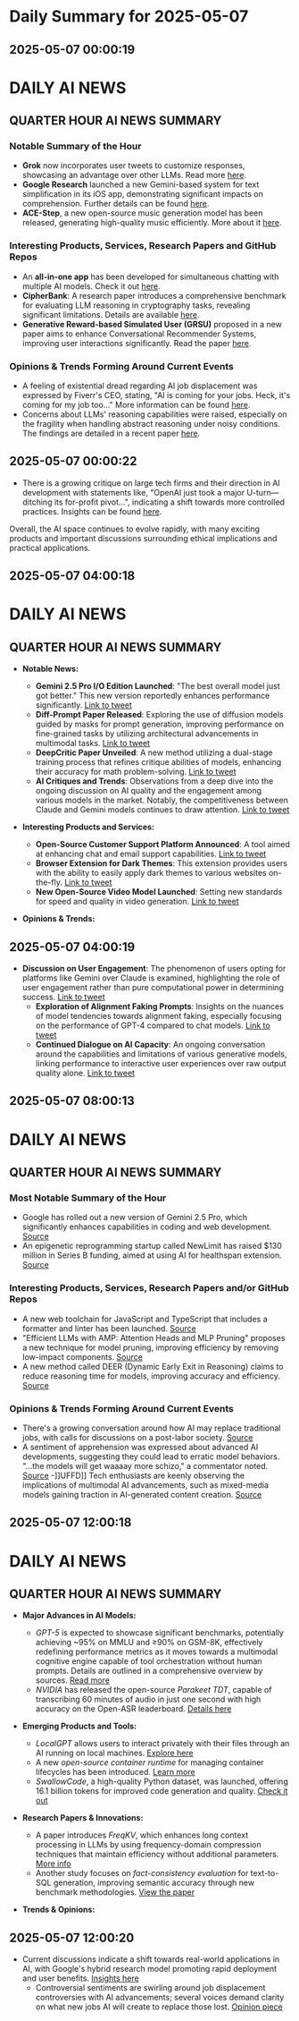 # Daily Summary for 2025-05-07

## 2025-05-07 00:00:19

# DAILY AI NEWS

## QUARTER HOUR AI NEWS SUMMARY

### Notable Summary of the Hour
- **Grok** now incorporates user tweets to customize responses, showcasing an advantage over other LLMs. Read more [here](https://x.com/i/web/status/1919902196415549674).
- **Google Research** launched a new Gemini-based system for text simplification in its iOS app, demonstrating significant impacts on comprehension. Further details can be found [here](https://x.com/i/web/status/1919867592359198887).
- **ACE-Step**, a new open-source music generation model has been released, generating high-quality music efficiently. More about it [here](https://x.com/i/web/status/1919885380045713895).

### Interesting Products, Services, Research Papers and GitHub Repos
- An **all-in-one app** has been developed for simultaneous chatting with multiple AI models. Check it out [here](https://x.com/i/web/status/1919902799103463656).
- **CipherBank**: A research paper introduces a comprehensive benchmark for evaluating LLM reasoning in cryptography tasks, revealing significant limitations. Details are available [here](https://x.com/i/web/status/1919893439086289408).
- **Generative Reward-based Simulated User (GRSU)** proposed in a new paper aims to enhance Conversational Recommender Systems, improving user interactions significantly. Read the paper [here](https://x.com/i/web/status/1919876578252570862).

### Opinions & Trends Forming Around Current Events
- A feeling of existential dread regarding AI job displacement was expressed by Fiverr's CEO, stating, "AI is coming for your jobs. Heck, it's coming for my job too..." More information can be found [here](https://x.com/i/web/status/1919886276905328888).
- Concerns about LLMs' reasoning capabilities were raised, especially on the fragility when handling abstract reasoning under noisy conditions. The findings are detailed in a recent paper [here](https://x.com/i/web/status/1919864444936675737).

## 2025-05-07 00:00:22

- There is a growing critique on large tech firms and their direction in AI development with statements like, "OpenAI just took a major U-turn—ditching its for-profit pivot...", indicating a shift towards more controlled practices. Insights can be found [here](https://x.com/i/web/status/1919884922648424563).

Overall, the AI space continues to evolve rapidly, with many exciting products and important discussions surrounding ethical implications and practical applications.

## 2025-05-07 04:00:18

# DAILY AI NEWS

## QUARTER HOUR AI NEWS SUMMARY  
- **Notable News:**  
  - **Gemini 2.5 Pro I/O Edition Launched**: "The best overall model just got better." This new version reportedly enhances performance significantly. [Link to tweet](https://x.com/i/web/status/1919950675154190621)  
  - **Diff-Prompt Paper Released**: Exploring the use of diffusion models guided by masks for prompt generation, improving performance on fine-grained tasks by utilizing architectural advancements in multimodal tasks. [Link to tweet](https://x.com/i/web/status/1919954340254777686)  
  - **DeepCritic Paper Unveiled**: A new method utilizing a dual-stage training process that refines critique abilities of models, enhancing their accuracy for math problem-solving. [Link to tweet](https://x.com/i/web/status/1919939240705581518)  
  - **AI Critiques and Trends**: Observations from a deep dive into the ongoing discussion on AI quality and the engagement among various models in the market. Notably, the competitiveness between Claude and Gemini models continues to draw attention. [Link to tweet](https://x.com/i/web/status/1919908885713825806)  
  
- **Interesting Products and Services:**  
  - **Open-Source Customer Support Platform Announced**: A tool aimed at enhancing chat and email support capabilities. [Link to tweet](https://x.com/i/web/status/1919910430022988000)  
  - **Browser Extension for Dark Themes**: This extension provides users with the ability to easily apply dark themes to various websites on-the-fly. [Link to tweet](https://x.com/i/web/status/1919933350900281633)  
  - **New Open-Source Video Model Launched**: Setting new standards for speed and quality in video generation. [Link to tweet](https://x.com/i/web/status/1919931062630940709)  
  
- **Opinions & Trends:**

## 2025-05-07 04:00:19

- **Discussion on User Engagement**: The phenomenon of users opting for platforms like Gemini over Claude is examined, highlighting the role of user engagement rather than pure computational power in determining success. [Link to tweet](https://x.com/i/web/status/1919908885713825806)  
  - **Exploration of Alignment Faking Prompts**: Insights on the nuances of model tendencies towards alignment faking, especially focusing on the performance of GPT-4 compared to chat models. [Link to tweet](https://x.com/i/web/status/1919907734880976905)  
  - **Continued Dialogue on AI Capacity**: An ongoing conversation around the capabilities and limitations of various generative models, linking performance to interactive user experiences over raw output quality alone. [Link to tweet](https://x.com/i/web/status/1919939234070167890)

## 2025-05-07 08:00:13

# DAILY AI NEWS

## QUARTER HOUR AI NEWS SUMMARY

### Most Notable Summary of the Hour
- Google has rolled out a new version of Gemini 2.5 Pro, which significantly enhances capabilities in coding and web development. [Source](https://x.com/i/web/status/1920018794073772335)
- An epigenetic reprogramming startup called NewLimit has raised $130 million in Series B funding, aimed at using AI for healthspan extension. [Source](https://x.com/i/web/status/1920010819112235089)

### Interesting Products, Services, Research Papers and/or GitHub Repos
- A new web toolchain for JavaScript and TypeScript that includes a formatter and linter has been launched. [Source](https://x.com/i/web/status/1920008290622144790)
- "Efficient LLMs with AMP: Attention Heads and MLP Pruning" proposes a new technique for model pruning, improving efficiency by removing low-impact components. [Source](https://x.com/i/web/status/1920000393687269495)
- A new method called DEER (Dynamic Early Exit in Reasoning) claims to reduce reasoning time for models, improving accuracy and efficiency. [Source](https://x.com/i/web/status/1919985042442617265)

### Opinions & Trends Forming Around Current Events
- There's a growing conversation around how AI may replace traditional jobs, with calls for discussions on a post-labor society. [Source](https://x.com/i/web/status/1919995151205695672)
- A sentiment of apprehension was expressed about advanced AI developments, suggesting they could lead to erratic model behaviors. "...the models will get waaaay more schizo," a commentator noted. [Source](https://x.com/i/web/status/1920023676855935032)
-]]UFFD]] Tech enthusiasts are keenly observing the implications of multimodal AI advancements, such as mixed-media models gaining traction in AI-generated content creation. [Source](https://x.com/i/web/status/1919968538938286152)

## 2025-05-07 12:00:18

# DAILY AI NEWS

## QUARTER HOUR AI NEWS SUMMARY

- **Major Advances in AI Models:**  
  - *GPT-5* is expected to showcase significant benchmarks, potentially achieving ~95% on MMLU and ≥90% on GSM-8K, effectively redefining performance metrics as it moves towards a multimodal cognitive engine capable of tool orchestration without human prompts. Details are outlined in a comprehensive overview by sources. [Read more](https://x.com/i/web/status/1920082994980696293)  
  - *NVIDIA* has released the open-source *Parakeet TDT*, capable of transcribing 60 minutes of audio in just one second with high accuracy on the Open-ASR leaderboard. [Details here](https://x.com/i/web/status/1920069397277774228)

- **Emerging Products and Tools:**  
  - *LocalGPT* allows users to interact privately with their files through an AI running on local machines. [Explore here](https://x.com/i/web/status/1920084466845864040)  
  - A new *open-source container runtime* for managing container lifecycles has been introduced. [Learn more](https://x.com/i/web/status/1920076833199939791)  
  - *SwallowCode*, a high-quality Python dataset, was launched, offering 16.1 billion tokens for improved code generation and quality. [Check it out](https://x.com/i/web/status/1920034337854042381)  

- **Research Papers & Innovations:**  
  - A paper introduces *FreqKV*, which enhances long context processing in LLMs by using frequency-domain compression techniques that maintain efficiency without additional parameters. [More info](https://x.com/i/web/status/1920076898186437011)  
  - Another study focuses on *fact-consistency evaluation* for text-to-SQL generation, improving semantic accuracy through new benchmark methodologies. [View the paper](https://x.com/i/web/status/1920061546681741349)

- **Trends & Opinions:**

## 2025-05-07 12:00:20

- Current discussions indicate a shift towards real-world applications in AI, with Google's hybrid research model promoting rapid deployment and user benefits. [Insights here](https://x.com/i/web/status/1920044120606699682)  
  - Controversial sentiments are swirling around job displacement controversies with AI advancements; several voices demand clarity on what new jobs AI will create to replace those lost. [Opinion piece](https://x.com/i/web/status/1920029082332405880)

